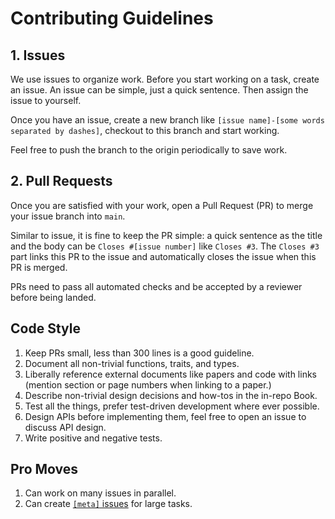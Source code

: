 # Contributing Guidelines

## 1. Issues

We use issues to organize work. Before you start working on a task, create an issue. An issue can be simple, just a quick sentence. Then assign the issue to yourself.

Once you have an issue, create a new branch like `[issue name]-[some words separated by dashes]`, checkout to this branch and start working.

Feel free to push the branch to the origin periodically to save work.

## 2. Pull Requests

Once you are satisfied with your work, open a Pull Request (PR) to merge your issue branch into `main`.

Similar to issue, it is fine to keep the PR simple: a quick sentence as the title and the body can be `Closes #[issue number]` like `Closes #3`. The `Closes #3` part links this PR to the issue and automatically closes the issue when this PR is merged.

PRs need to pass all automated checks and be accepted by a reviewer before being landed.

## Code Style

1. Keep PRs small, less than 300 lines is a good guideline.
2. Document all non-trivial functions, traits, and types.
3. Liberally reference external documents like papers and code with links (mention section or page numbers when linking to a paper.)
4. Describe non-trivial design decisions and how-tos in the in-repo Book.
5. Test all the things, prefer test-driven development where ever possible.
6. Design APIs before implementing them, feel free to open an issue to discuss API design.
7. Write positive and negative tests.

## Pro Moves

1. Can work on many issues in parallel.
2. Can create [`[meta]` issues](https://github.com/dart-lang/sdk/wiki/Working-with-meta-issues) for large tasks.
